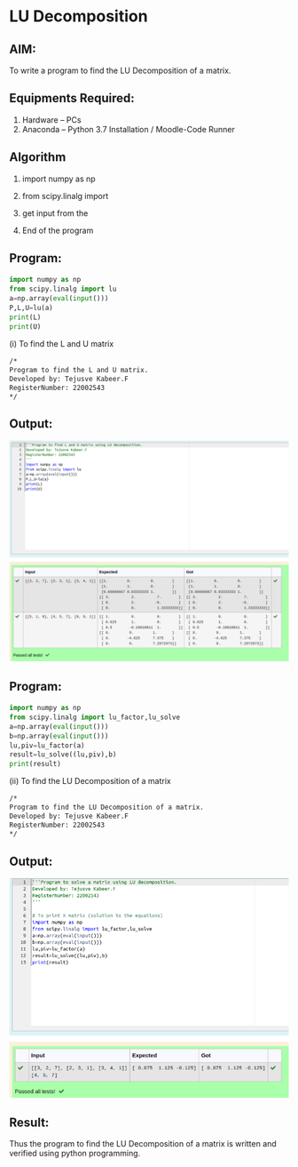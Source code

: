 # LU Decomposition 

## AIM:

To write a program to find the LU Decomposition of a matrix.

## Equipments Required:

1. Hardware – PCs
2. Anaconda – Python 3.7 Installation / Moodle-Code Runner

## Algorithm

1. import numpy as np

2. from scipy.linalg import

3. get input from the 

4. End of the program

## Program:
```python
import numpy as np
from scipy.linalg import lu
a=np.array(eval(input()))
P,L,U=lu(a)
print(L)
print(U)
```
(i) To find the L and U matrix
```
/*
Program to find the L and U matrix.
Developed by: Tejusve Kabeer.F
RegisterNumber: 22002543
*/
```
## Output:
![](./lu1.png)


## Program:
```python
import numpy as np
from scipy.linalg import lu_factor,lu_solve
a=np.array(eval(input()))
b=np.array(eval(input()))
lu,piv=lu_factor(a)
result=lu_solve((lu,piv),b)
print(result)
```
(ii) To find the LU Decomposition of a matrix
```
/*
Program to find the LU Decomposition of a matrix.
Developed by: Tejusve Kabeer.F
RegisterNumber: 22002543
*/
```
## Output:
![lu decomposition](./lu2.png)


## Result:
Thus the program to find the LU Decomposition of a matrix is written and verified using python programming.


